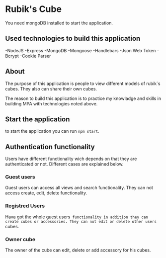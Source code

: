 # Rubik's Cube

You need mongoDB installed to start the application.

## Used technologies to build this application

-NodeJS
-Express
-MongoDB
-Mongoose
-Handlebars
-Json Web Token
-Bcrypt
-Cookie Parser

## About

The purpose of this application is people to view different models of rubik`s cubes. They also can share their own cubes. 

The reason to build this application is to practice my knowladge and skills in building MPA with technologies noted above.

## Start the application

to start the application you can run `npm start`.

## Authentication functionality

Users have different functionality wich depends on that they are authenticated or not. Different cases are explained below.

### Guest users

Guest users can access all views and search functionality. They can not access create, edit, delete functionality.

### Registred Users

Hava got the whole guest users` functionality in addition they can create cubes or accessories. They can not edit or delete other users` cubes.

### Owner cube

The owner of the cube can edit, delete or add accessory for his cubes.